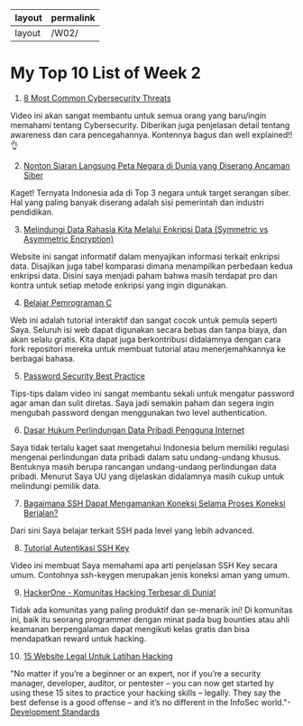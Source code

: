 | layout | permalink |
| --- | --- |
| layout | /W02/ |


# My Top 10 List of Week 2

1. [8 Most Common Cybersecurity Threats](https://www.youtube.com/watch?v=Dk-ZqQ-bfy4&t=4s)

Video ini akan sangat membantu untuk semua orang yang baru/ingin memahami tentang Cybersecurity. Diberikan juga penjelasan detail tentang awareness dan cara pencegahannya. Kontennya bagus dan well explained!!👌

2. [Nonton Siaran Langsung Peta Negara di Dunia yang Diserang Ancaman Siber](https://threatmap.checkpoint.com/)

Kaget! Ternyata Indonesia ada di Top 3 negara untuk target serangan siber. Hal yang paling banyak diserang adalah sisi pemerintah dan industri pendidikan. 

3. [Melindungi Data Rahasia Kita Melalui Enkripsi Data (Symmetric vs Asymmetric Encryption)](https://www.clickssl.net/blog/symmetric-encryption-vs-asymmetric-encryption)

Website ini sangat informatif dalam menyajikan informasi terkait enkripsi data. Disajikan juga tabel komparasi dimana menampilkan perbedaan kedua enkripsi data. Disini saya menjadi paham bahwa masih terdapat pro dan kontra untuk setiap metode enkripsi yang ingin digunakan.

4. [Belajar Pemrograman C](https://www.learn-c.org/about)

Web ini adalah tutorial interaktif dan sangat cocok untuk pemula seperti Saya. Seluruh isi web dapat digunakan secara bebas dan tanpa biaya, dan akan selalu gratis. Kita dapat juga berkontribusi didalamnya dengan cara fork repositori mereka untuk membuat tutorial atau menerjemahkannya ke berbagai bahasa.

5. [Password Security Best Practice](https://www.youtube.com/watch?v=t8SQo3R7qeU)

Tips-tips dalam video ini sangat membantu sekali untuk mengatur password agar aman dan sulit diretas. Saya jadi semakin paham dan segera ingin mengubah password dengan menggunakan two level authentication.

6. [Dasar Hukum Perlindungan Data Pribadi Pengguna Internet](https://www.hukumonline.com/klinik/detail/ulasan/lt4f235fec78736/dasar-hukum-perlindungan-data-pribadi-pengguna-internet/)

Saya tidak terlalu kaget saat mengetahui Indonesia belum memiliki regulasi mengenai perlindungan data pribadi dalam satu undang-undang khusus. Bentuknya masih berupa rancangan undang-undang perlindungan data pribadi. Menurut Saya UU yang dijelaskan didalamnya masih cukup untuk melindungi pemilik data. 

7. [Bagaimana SSH Dapat Mengamankan Koneksi Selama Proses Koneksi Berjalan?](https://www.niagahoster.co.id/blog/apa-itu-ssh/)

Dari sini Saya belajar terkait SSH pada level yang lebih advanced.

8. [Tutorial Autentikasi SSH Key](https://www.youtube.com/watch?v=5Fcf-8LPvws)

Video ini membuat Saya memahami apa arti penjelasan SSH Key secara umum. Contohnya ssh-keygen merupakan jenis koneksi aman yang umum.

9. [HackerOne - Komunitas Hacking Terbesar di Dunia!](https://www.hackerone.com/for-hackers/start-hacking)

Tidak ada komunitas yang paling produktif dan se-menarik ini! Di komunitas ini, baik itu seorang programmer dengan minat pada bug bounties atau ahli keamanan berpengalaman dapat mengikuti kelas gratis dan bisa mendapatkan reward untuk hacking.

10. [15 Website Legal Untuk Latihan Hacking](https://dst.com.ng/15-vulnerable-sites-legally-practice-hacking-skills/)

"No matter if you’re a beginner or an expert, nor if you’re a security manager, developer, auditor, or pentester – you can now get started by using these 15 sites to practice your hacking skills – legally. They say the best defense is a good offense – and it’s no different in the InfoSec world."-[Development Standards](https://dst.com.ng/)

